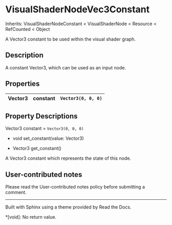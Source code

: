 # VisualShaderNodeVec3Constant

Inherits: VisualShaderNodeConstant < VisualShaderNode < Resource < RefCounted
< Object

A Vector3 constant to be used within the visual shader graph.

## Description

A constant Vector3, which can be used as an input node.

## Properties

Vector3 | constant | `Vector3(0, 0, 0)`  
---|---|---  
  
## Property Descriptions

Vector3 constant = `Vector3(0, 0, 0)`

  * void set_constant(value: Vector3)

  * Vector3 get_constant()

A Vector3 constant which represents the state of this node.

## User-contributed notes

Please read the User-contributed notes policy before submitting a comment.

* * *

Built with Sphinx using a theme provided by Read the Docs.

  *[void]: No return value.

